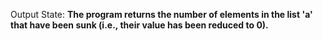 Output State: **The program returns the number of elements in the list 'a' that have been sunk (i.e., their value has been reduced to 0).**